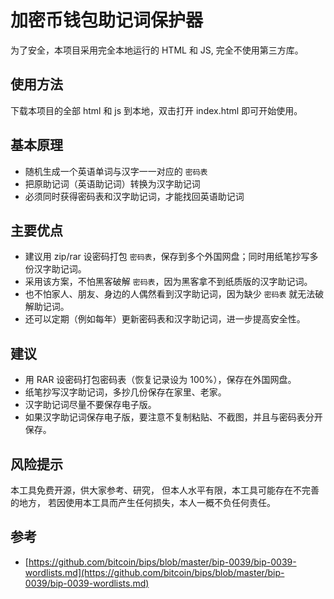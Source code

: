 ﻿# 加密币钱包助记词保护器

为了安全，本项目采用完全本地运行的 HTML 和 JS, 完全不使用第三方库。

## 使用方法

下载本项目的全部 html 和 js 到本地，双击打开 index.html 即可开始使用。

## 基本原理

- 随机生成一个英语单词与汉字一一对应的 `密码表`
- 把原助记词（英语助记词）转换为汉字助记词
- 必须同时获得密码表和汉字助记词，才能找回英语助记词

## 主要优点

- 建议用 zip/rar 设密码打包 `密码表`，保存到多个外国网盘；同时用纸笔抄写多份汉字助记词。
- 采用该方案，不怕黑客破解 `密码表`，因为黑客拿不到纸质版的汉字助记词。
- 也不怕家人、朋友、身边的人偶然看到汉字助记词，因为缺少 `密码表` 就无法破解助记词。
- 还可以定期（例如每年）更新密码表和汉字助记词，进一步提高安全性。

## 建议

- 用 RAR 设密码打包密码表（恢复记录设为 100%），保存在外国网盘。
- 纸笔抄写汉字助记词，多抄几份保存在家里、老家。
- 汉字助记词尽量不要保存电子版。
- 如果汉字助记词保存电子版，要注意不复制粘贴、不截图，并且与密码表分开保存。

## 风险提示

本工具免费开源，供大家参考、研究，
但本人水平有限，本工具可能存在不完善的地方，
若因使用本工具而产生任何损失，本人一概不负任何责任。

## 参考

- [https://github.com/bitcoin/bips/blob/master/bip-0039/bip-0039-wordlists.md](https://github.com/bitcoin/bips/blob/master/bip-0039/bip-0039-wordlists.md)
